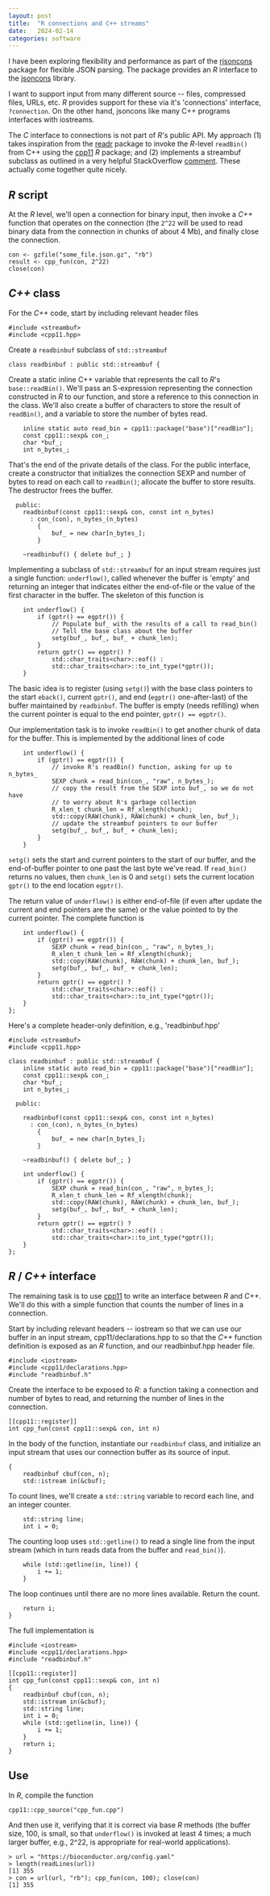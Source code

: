 ```yaml
---
layout: post
title:  "R connections and C++ streams"
date:   2024-02-14
categories: software
---
```


I have been exploring flexibility and performance as part of the
[rjsoncons][] package for flexible JSON parsing. The package provides
an *R* interface to the [jsoncons][] library.

I want to support input from many different source -- files,
compressed files, URLs, etc. *R* provides support for these via it's
'connections' interface, `?connection`. On the other hand, jsoncons
like many C++ programs interfaces with iostreams.

The *C* interface to connections is not part of *R*'s public API. My
approach (1) takes inspiration from the [readr][readr-readBin] package
to invoke the *R*-level `readBin()` from C++ using the [cpp11][] *R*
package; and (2) implements a streambuf subclass as outlined in a very
helpful StackOverflow [comment][SO-comment]. These actually come
together quite nicely.

## *R* script

At the *R* level, we'll open a connection for binary input, then
invoke a *C++* function that operates on the connection (the `2^22`
will be used to read binary data from the connection in chunks of
about 4 Mb), and finally close the connection.

```{r}
con <- gzfile("some_file.json.gz", "rb")
result <- cpp_fun(con, 2^22)
close(con)
```

## *C++* class

For the *C++* code, start by including relevant header files

```{c++}
#include <streambuf>
#include <cpp11.hpp>
```

Create a `readbinbuf` subclass of `std::streambuf`

```{c++}
class readbinbuf : public std::streambuf {
```

Create a static inline C++ variable that represents the call to *R*'s
`base::readBin()`. We'll pass an S-expression representing the
connection constructed in *R* to our function, and store a reference
to this connection in the class.  We'll also create a buffer of
characters to store the result of `readBin()`, and a variable to store
the number of bytes read.

```{c++}
    inline static auto read_bin = cpp11::package("base")["readBin"];
    const cpp11::sexp& con_;
    char *buf_;
    int n_bytes_;
```

That's the end of the private details of the class. For the public
interface, create a constructor that initializes the connection SEXP
and number of bytes to read on each call to `readBin()`; allocate the
buffer to store results. The destructor frees the buffer.

```{c++}
  public:
    readbinbuf(const cpp11::sexp& con, const int n_bytes)
      : con_(con), n_bytes_(n_bytes)
        {
            buf_ = new char[n_bytes_];
        }

    ~readbinbuf() { delete buf_; }
```

Implementing a subclass of `std::streambuf` for an input stream
requires just a single function: `underflow()`, called whenever the
buffer is 'empty' and returning an integer that indicates either the
end-of-file or the value of the first character in the buffer. The
skeleton of this function is

```{c++}
    int underflow() {
        if (gptr() == egptr()) {
            // Populate buf_ with the results of a call to read_bin()
            // Tell the base class about the buffer
            setg(buf_, buf_, buf_ + chunk_len);
        }
        return gptr() == egptr() ?
            std::char_traits<char>::eof() :
            std::char_traits<char>::to_int_type(*gptr());
    }
```

The basic idea is to register (using `setg()`) with the base class
pointers to the start `eback()`, current `gptr()`, and end (`egptr()`
one-after-last) of the buffer maintained by `readbinbuf`. The
buffer is empty (needs refilling) when the current pointer is equal to
the end pointer, `gptr() == egptr()`.

Our implementation task is to invoke `readBin()`
to get another chunk of data for the buffer. This is implemented by
the additional lines of code

```{c++}
    int underflow() {
        if (gptr() == egptr()) {
            // invoke R's readBin() function, asking for up to n_bytes_
            SEXP chunk = read_bin(con_, "raw", n_bytes_);
            // copy the result from the SEXP into buf_, so we do not have
            // to worry about R's garbage collection
            R_xlen_t chunk_len = Rf_xlength(chunk);
            std::copy(RAW(chunk), RAW(chunk) + chunk_len, buf_);
            // update the streambuf pointers to our buffer
            setg(buf_, buf_, buf_ + chunk_len);
        }
    }
```

`setg()` sets the start and current pointers to the start of our
buffer, and the end-of-buffer pointer to one past the last byte we've
read. If `read_bin()` returns no values, then `chunk_len` is 0 and
`setg()` sets the current location `gptr()` to the end location
`egptr()`.

The return value of `underflow()` is either end-of-file (if even after
update the current and end pointers are the same) or the value pointed
to by the current pointer. The complete function is

```{c++}
    int underflow() {
        if (gptr() == egptr()) {
            SEXP chunk = read_bin(con_, "raw", n_bytes_);
            R_xlen_t chunk_len = Rf_xlength(chunk);
            std::copy(RAW(chunk), RAW(chunk) + chunk_len, buf_);
            setg(buf_, buf_, buf_ + chunk_len);
        }
        return gptr() == egptr() ?
            std::char_traits<char>::eof() :
            std::char_traits<char>::to_int_type(*gptr());
    }
};
```

Here's a complete header-only definition, e.g., 'readbinbuf.hpp'

```{c++}
#include <streambuf>
#include <cpp11.hpp>

class readbinbuf : public std::streambuf {
    inline static auto read_bin = cpp11::package("base")["readBin"];
    const cpp11::sexp& con_;
    char *buf_;
    int n_bytes_;

  public:

    readbinbuf(const cpp11::sexp& con, const int n_bytes)
      : con_(con), n_bytes_(n_bytes)
        {
            buf_ = new char[n_bytes_];
        }

    ~readbinbuf() { delete buf_; }

    int underflow() {
        if (gptr() == egptr()) {
            SEXP chunk = read_bin(con_, "raw", n_bytes_);
            R_xlen_t chunk_len = Rf_xlength(chunk);
            std::copy(RAW(chunk), RAW(chunk) + chunk_len, buf_);
            setg(buf_, buf_, buf_ + chunk_len);
        }
        return gptr() == egptr() ?
            std::char_traits<char>::eof() :
            std::char_traits<char>::to_int_type(*gptr());
    }
};
```

## *R* / *C++* interface

The remaining task is to use [cpp11][] to write an interface between
*R* and *C++*. We'll do this with a simple function that counts the
number of lines in a connection.

Start by including relevant headers -- iostream so that we can use our
buffer in an input stream, cpp11/declarations.hpp to so that the *C++*
function definition is exposed as an *R* function, and our
readbinbuf.hpp header file.

```{c++}
#include <iostream>
#include <cpp11/declarations.hpp>
#include "readbinbuf.h"
```

Create the interface to be exposed to *R*: a function taking a
connection and number of bytes to read, and returning the number of
lines in the connection.

```{c++}
[[cpp11::register]]
int cpp_fun(const cpp11::sexp& con, int n)
```

In the body of the function, instantiate our `readbinbuf` class,
and initialize an input stream that uses our connection buffer as its
source of input.

```{c++}
{
    readbinbuf cbuf(con, n);
    std::istream in(&cbuf);
```

To count lines, we'll create a `std::string` variable to record each
line, and an integer counter.

```{c++}
    std::string line;
    int i = 0;
```

The counting loop uses `std::getline()` to read a single line from the
input stream (which in turn reads data from the buffer and
`read_bin()`).

```{c++}
    while (std::getline(in, line)) {
        i += 1;
    }
```

The loop continues until there are no more lines available. Return the
count.

```{c++}
    return i;
}
```

The full implementation is

```{c++}
#include <iostream>
#include <cpp11/declarations.hpp>
#include "readbinbuf.h"

[[cpp11::register]]
int cpp_fun(const cpp11::sexp& con, int n)
{
    readbinbuf cbuf(con, n);
    std::istream in(&cbuf);
    std::string line;
    int i = 0;
    while (std::getline(in, line)) {
        i += 1;
    }
    return i;
}
```

## Use

In *R*, compile the function

```{r}
cpp11::cpp_source("cpp_fun.cpp")
```

And then use it, verifying that it is correct via base *R* methods
(the buffer size, 100, is small, so that `underflow()` is invoked at
least 4 times; a much larger buffer, e.g., 2^22, is appropriate for
real-world applications).

```{r}
> url = "https://bioconductor.org/config.yaml"
> length(readLines(url))
[1] 355
> con = url(url, "rb"); cpp_fun(con, 100); close(con)
[1] 355
```

[rjsoncons]: https://mtmorgan.github.io/rjsoncons
[jsoncons]: https://danielaparker.github.io/jsoncons/
[readr-readBin]: https://github.com/tidyverse/readr/blob/main/src/connection.cpp
[cpp11]: https://CRAN.R-project.org/package=cpp11
[SO-comment]: https://stackoverflow.com/a/14086442/547331
